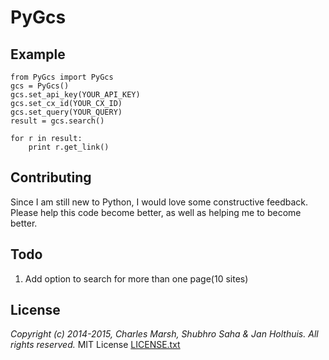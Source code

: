 PyGcs
=====

## Example
	from PyGcs import PyGcs
	gcs = PyGcs()
	gcs.set_api_key(YOUR_API_KEY)
	gcs.set_cx_id(YOUR_CX_ID)
	gcs.set_query(YOUR_QUERY)
	result = gcs.search()

	for r in result:
		print r.get_link()

## Contributing
Since I am still new to Python, I would love some constructive feedback.
Please help this code become better, as well as helping me to become better.

## Todo
1.	Add option to search for more than one page(10 sites)

## License
*Copyright (c) 2014-2015, Charles Marsh, Shubhro Saha & Jan Holthuis. All rights reserved.*
MIT License [LICENSE.txt](LICENSE.txt)
